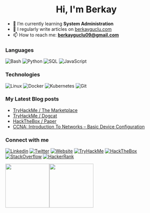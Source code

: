 <h1 align="center">Hi, I'm Berkay</h1>

- 🌱 I’m currently learning **System Administration**
- 📝 I regularly write articles on [berkayguclu.com](berkayguclu.com)
- 📫 How to reach me: **berkayguclu09@gmail.com**

### Languages
![Bash](https://img.shields.io/badge/-Bash-000?logo=GNU-Bash)
![Python](https://img.shields.io/badge/-Python-000?logo=Python)
![SQL](https://img.shields.io/badge/-SQL-000?logo=MySQL)
![JavaScript](https://img.shields.io/badge/-JavaScript-000?logo=JavaScript)

### Technologies
![Linux](https://img.shields.io/badge/-Linux-000?logo=Linux)
![Docker](https://img.shields.io/badge/-Docker-000?logo=Docker)
![Kubernetes](https://img.shields.io/badge/-Kubernetes-000?logo=Kubernetes)
![Git](https://img.shields.io/badge/Git-000?logo=Git)

### My Latest Blog posts
<!-- BLOG-POST-LIST:START -->
- [TryHackMe / The Marketplace](https://berkayguclu.com/ctf/tryhackme-themarketplace/?utm_source=rss&utm_medium=rss&utm_campaign=tryhackme-themarketplace)
- [TryHackMe / Dogcat](https://berkayguclu.com/ctf/tryhackme-dogcat/?utm_source=rss&utm_medium=rss&utm_campaign=tryhackme-dogcat)
- [HackTheBox / Paper](https://berkayguclu.com/ctf/hackthebox-paper/?utm_source=rss&utm_medium=rss&utm_campaign=hackthebox-paper)
- [CCNA: Introduction To Networks – Basic Device Configuration](https://berkayguclu.com/tech/basic-device-configuration/?utm_source=rss&utm_medium=rss&utm_campaign=basic-device-configuration)
<!-- BLOG-POST-LIST:END -->

### Connect with me
<a href="https://linkedin.com/in/berkay-guclu" target="blank">![Linkedin](https://img.shields.io/badge/LinkedIn-000?logo=Linkedin)</a>
<a href="https://twitter.com/brkyguclu" target="blank">![Twitter](https://img.shields.io/badge/Twitter-000?logo=Twitter)</a>
<a href="https://berkayguclu.com" target="blank">![Website](https://img.shields.io/badge/My%20Website-000?logo=Google-Chrome)</a>
<a href="https://tryhackme.com/p/Gev" target="blank">![TryHackMe](https://img.shields.io/badge/TryHackMe-000?logo=TryHackMe)</a>
<a href="https://app.hackthebox.com/profile/316460" target="blank">![HackTheBox](https://img.shields.io/badge/HackTheBox-000?logo=HackTheBox)</a>
<a href="https://stackoverflow.com/users/16104629" target="blank">![StackOverflow](https://img.shields.io/badge/Stack%20Overflow-000?logo=Stack-Overflow)</a>
<a href="https://www.hackerrank.com/gevik" target="blank">![HackerRank](https://img.shields.io/badge/HackerRank-000?logo=HackerRank)</a>


<a href="https://berkayguclu.com/"><img height="137px" src="https://github-readme-stats.vercel.app/api?username=berkayguclu&hide_title=true&hide_border=true&show_icons=true&include_all_commits=true&count_private=true&line_height=21&icon_color=2234AE&text_color=D3D3D3&bg_color=0,000000,130F40" /><img height="137px" src="https://github-readme-stats.vercel.app/api/top-langs/?username=berkayguclu&hide=html,css,scss&hide_title=true&hide_border=true&layout=compact&langs_count=6&icon_color=2234AE&text_color=D3D3D3&bg_color=0,000000,130F40" /></a>
